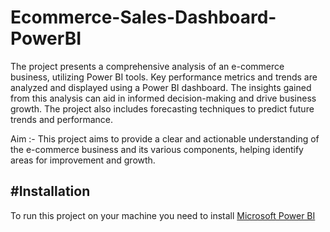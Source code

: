 # Ecommerce-Sales-Dashboard-PowerBI
The project presents a comprehensive analysis of an e-commerce business, utilizing Power BI tools. Key performance metrics and trends are analyzed and displayed using a Power BI dashboard. The insights gained from this analysis can aid in informed decision-making and drive business growth. The project also includes forecasting techniques to predict future trends and performance.

Aim :- This project aims to provide a clear and actionable understanding of the e-commerce business and its various components, helping identify areas for improvement and growth.

#Installation
-----
To run this project on your machine you need to install  [Microsoft Power BI]([www.google.com](https://powerbi.microsoft.com/en-us/downloads/)https://powerbi.microsoft.com/en-us/downloads/)
